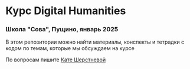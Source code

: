 # Курс Digital Humanities
### Школа "Сова", Пущино, январь 2025

В этом репозитории можно найти материалы, конспекты и тетрадки с кодом по темам, которые мы обсуждаем на курсе

По вопросам пишите [Кате Шерстневой](https://t.me/katykool)

